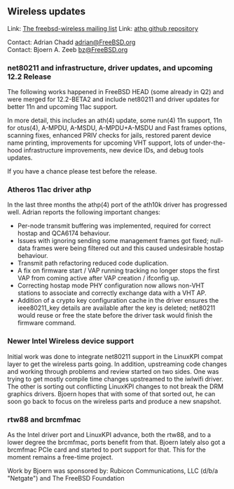 ## Wireless updates ##

Link:  [The freebsd-wireless mailing list](https://lists.freebsd.org/mailman/listinfo/freebsd-wireless)
Link:  [athp github repository](https://github.com/erikarn/athp)

Contact: Adrian Chadd <adrian@FreeBSD.org>  
Contact: Bjoern A. Zeeb <bz@FreeBSD.org>  

### net80211 and infrastructure, driver updates, and upcoming 12.2 Release ###

The following works happened in FreeBSD HEAD (some already in Q2) and were
merged for 12.2-BETA2 and include net80211 and driver updates for better 11n
and upcoming 11ac support.

In more detail, this includes an ath(4) update, some run(4) 11n support, 11n for otus(4),
A-MPDU, A-MSDU, A-MPDU+A-MSDU and Fast frames options, scanning fixes,
enhanced PRIV checks for jails, restored parent device name printing,
improvements for upcoming VHT support, lots of under-the-hood infrastructure
improvements, new device IDs, and debug tools updates.

If you have a chance please test before the release.

### Atheros 11ac driver athp ###

In the last three months the athp(4) port of the ath10k driver has progressed
well.  Adrian reports the following important changes:
  * Per-node transmit buffering was implemented, required for correct hostap
  and QCA6174 behaviour.
  * Issues with ignoring sending some management frames got fixed; null-data
  frames were being filtered out and this caused undesirable hostap behaviour.
  * Transmit path refactoring reduced code duplication.
  * A fix on firmware start / VAP running tracking no longer stops
  the first VAP from coming active after VAP creation / ifconfig up.
  * Correcting hostap mode PHY configuration now allows non-VHT stations to
  associate and correctly exchange data with a VHT AP.
  * Addition of a crypto key configuration cache in the driver ensures the
  ieee80211_key details are available after the key is deleted; net80211
  would reuse or free the state before the driver task would finish the
  firmware command.

### Newer Intel Wireless device support ###

Initial work was done to integrate net80211 support in the LinuxKPI compat
layer to get the wireless parts going.
In addition, upstreaming code changes and working through problems and review
started on two sides.  One was trying to get mostly compile time changes
upstreamed to the iwlwifi driver.  The other is sorting out conflicting
LinuxKPI changes to not break the DRM graphics drivers.
Bjoern hopes that with some of that sorted out, he can soon go back to focus
on the wireless parts and produce a new snapshot.

### rtw88 and brcmfmac ###

As the Intel driver port and LinuxKPI advance, both the rtw88, and to a lower
degree the brcmfmac, ports benefit from that.
Bjoern lately also got a brcmfmac PCIe card and started to port support for
that.
This for the moment remains a free-time project.

Work by Bjoern was sponsored by: Rubicon Communications, LLC (d/b/a "Netgate") and The FreeBSD Foundation

